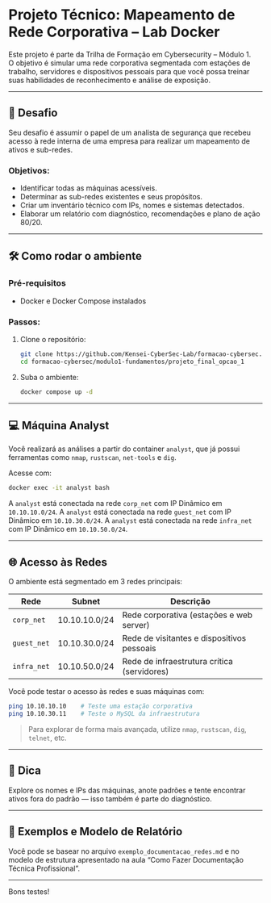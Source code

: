 
# Projeto Técnico: Mapeamento de Rede Corporativa – Lab Docker

Este projeto é parte da Trilha de Formação em Cybersecurity – Módulo 1.  
O objetivo é simular uma rede corporativa segmentada com estações de trabalho, servidores e dispositivos pessoais para que você possa treinar suas habilidades de reconhecimento e análise de exposição.

---

## 🎯 Desafio

Seu desafio é assumir o papel de um analista de segurança que recebeu acesso à rede interna de uma empresa para realizar um mapeamento de ativos e sub-redes.

### Objetivos:
- Identificar todas as máquinas acessíveis.
- Determinar as sub-redes existentes e seus propósitos.
- Criar um inventário técnico com IPs, nomes e sistemas detectados.
- Elaborar um relatório com diagnóstico, recomendações e plano de ação 80/20.

---

## 🛠️ Como rodar o ambiente

### Pré-requisitos
- Docker e Docker Compose instalados

### Passos:
1. Clone o repositório:
   ```bash
   git clone https://github.com/Kensei-CyberSec-Lab/formacao-cybersec.git
   cd formacao-cybersec/modulo1-fundamentos/projeto_final_opcao_1
   ```

2. Suba o ambiente:
   ```bash
   docker compose up -d
   ```

---

## 💻 Máquina Analyst

Você realizará as análises a partir do container `analyst`, que já possui ferramentas como `nmap`, `rustscan`, `net-tools` e `dig`.

Acesse com:
```bash
docker exec -it analyst bash
```

A `analyst` está conectada na rede `corp_net` com IP Dinâmico em `10.10.10.0/24`.
A `analyst` está conectada na rede `guest_net` com IP Dinâmico em `10.10.30.0/24`.
A `analyst` está conectada na rede `infra_net` com IP Dinâmico em `10.10.50.0/24`.

---

## 🌐 Acesso às Redes

O ambiente está segmentado em 3 redes principais:

| Rede        | Subnet           | Descrição                                    |
|-------------|------------------|----------------------------------------------|
| `corp_net`  | 10.10.10.0/24  | Rede corporativa (estações e web server)     |
| `guest_net` | 10.10.30.0/24  | Rede de visitantes e dispositivos pessoais   |
| `infra_net` | 10.10.50.0/24  | Rede de infraestrutura crítica (servidores)  |

Você pode testar o acesso às redes e suas máquinas com:
```bash
ping 10.10.10.10    # Teste uma estação corporativa
ping 10.10.30.11    # Teste o MySQL da infraestrutura
```

> Para explorar de forma mais avançada, utilize `nmap`, `rustscan`, `dig`, `telnet`, etc.

---

## 🧩 Dica

Explore os nomes e IPs das máquinas, anote padrões e tente encontrar ativos fora do padrão — isso também é parte do diagnóstico.

---

## 📄 Exemplos e Modelo de Relatório

Você pode se basear no arquivo `exemplo_documentacao_redes.md` e no modelo de estrutura apresentado na aula “Como Fazer Documentação Técnica Profissional”.

---

Bons testes!
